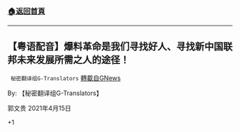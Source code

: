 ###  [:house:返回首頁](https://github.com/ourhimalayas/txt)
---

## 【粤语配音】爆料革命是我们寻找好人、寻找新中国联邦未来发展所需之人的途径！
` 秘密翻译组G-Translators` [轉載自GNews](https://gnews.org/zh-hans/1122516/)

By: 【秘密翻译组G-Translators】

郭文贵
2021年4月15日

+1
